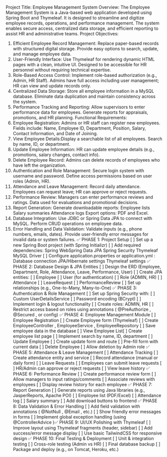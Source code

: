 Project Title: Employee Management System
Overview:
The Employee Management System is a Java-based web application developed using Spring Boot
and Thymeleaf. It is designed to streamline and digitize employee records, operations, and
performance management. The system enables secure access, centralized data storage, and efficient
reporting to assist HR and administrative teams.
Project Objectives:
1. Efficient Employee Record Management:
Replace paper-based records with structured digital storage.
Provide easy options to search, update, and manage employee data.
2. User-Friendly Interface:
Use Thymeleaf for rendering dynamic HTML pages with a clean, intuitive UI.
Designed to be accessible for HR personnel without requiring technical expertise.
3. Role-Based Access Control:
Implement role-based authorization (e.g., Admin, HR Staff).
Admins have full access including user management; HR can view and update records only.
4. Centralized Data Storage:
Store all employee information in a MySQL database.
Eliminate data duplication and maintain consistency across the system.
5. Performance Tracking and Reporting:
Allow supervisors to enter performance data for employees.
Generate reports for appraisals, promotions, and HR planning.
Functional Requirements:
1. Employee Registration:
Admins or HR staff can register new employees.
Fields include: Name, Employee ID, Department, Position, Salary, Contact Information, and
Date of Joining.
2. View Employee Details:Display a searchable list of all employees.
Search by name, ID, or department.
3. Update Employee Information:
HR can update employee details (e.g., promotions, salary changes, contact info).
4. Delete Employee Record:
Admins can delete records of employees who have left the organization.
5. Authentication and Role Management:
Secure login system with username and password.
Define access permissions based on user roles (Admin, HR).
6. Attendance and Leave Management:
Record daily attendance.
Employees can request leave; HR can approve or reject requests.
7. Performance Review:
Managers can enter performance reviews and ratings.
Data used for evaluations and promotional decisions.
8. Report Generation:
Generate downloadable reports:
Employee lists
Salary summaries
Attendance logs
Export options: PDF and Excel.
9. Database Integration:
Use JDBC or Spring Data JPA to connect with MySQL.
Perform CRUD operations on employee data.
10. Error Handling and Data Validation:
Validate inputs (e.g., phone numbers, emails, dates).
Provide user-friendly error messages for invalid data or system failures.
✅ PHASE 1: Project Setup
[ ] Set up a new Spring Boot project (with Spring Initializr)
[ ] Add required dependencies:
Spring WebSpring Data JPA
Spring Security
Thymeleaf
MySQL Driver
[ ] Configure application.properties or application.yml :
Database connection
JPA/Hibernate settings
Thymeleaf settings
✅ PHASE 2: Database Design & JPA Entities
[ ] Design the ERD (Employee, Department, Role, Attendance, Leave, Performance, User)
[ ] Create JPA entities:
[ ] Employee
[ ] User (for authentication)
[ ] Role (ADMIN, HR)
[ ] Attendance
[ ] LeaveRequest
[ ] PerformanceReview
[ ] Set up relationships (e.g., One-to-Many, Many-to-One)
✅ PHASE 3: Authentication & Role Management
[ ] Set up Spring Security with:
[ ] Custom UserDetailsService
[ ] Password encoding (BCrypt)
[ ] Implement login & logout functionality
[ ] Create roles: ADMIN, HR
[ ] Restrict access based on roles using annotations ( @PreAuthorize , @Secured , or config)
✅ PHASE 4: Employee Management Module
[ ] Employee Registration
[ ] Create Employee form (Thymeleaf)
[ ] Create EmployeeController , EmployeeService , EmployeeRepository
[ ] Save employee data in the database
[ ] View Employee List[ ] Create employee list page
[ ] Implement search by name, ID, department
[ ] Update Employee
[ ] Create update form and route
[ ] Pre-fill form with current data
[ ] Delete Employee
[ ] Allow deletion by Admin role
✅ PHASE 5: Attendance & Leave Management
[ ] Attendance Tracking
[ ] Create attendance entity and service
[ ] Record attendance (manual or daily form)
[ ] Leave Requests
[ ] Employees can submit leave requests
[ ] HR/Admin can approve or reject requests
[ ] View leave history
✅ PHASE 6: Performance Review
[ ] Create performance review form
[ ] Allow managers to input ratings/comments
[ ] Associate reviews with employees
[ ] Display review history for each employee
✅ PHASE 7: Report Generation
[ ] Generate reports using Java libraries (e.g., JasperReports, Apache POI)
[ ] Employee list (PDF/Excel)
[ ] Attendance log
[ ] Salary summary
[ ] Add download buttons to frontend
✅ PHASE 8: Data Validation & Error Handling
[ ] Add field validation with annotations ( @NotNull , @Email , etc.)
[ ] Show friendly error messages in forms
[ ] Implement global exception handling (using @ControllerAdvice )✅ PHASE 9: UI/UX Polishing with Thymeleaf
[ ] Improve layout using Thymeleaf fragments (header, sidebar)
[ ] Add success/error message display
[ ] Use basic TailwindCSS for responsive design
✅ PHASE 10: Final Testing & Deployment
[ ] Unit & integration testing
[ ] Cross-role testing (Admin vs HR)
[ ] Final database backup
[ ] Package and deploy (e.g., on Tomcat, Heroku, etc.)